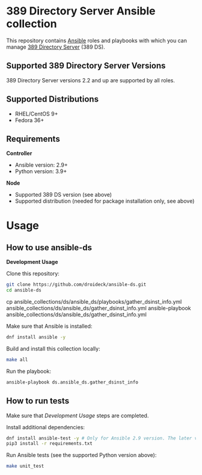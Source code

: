 389 Directory Server Ansible collection
==========================

This repository contains [Ansible](https://www.ansible.com/) roles and playbooks with which you can manage [389 Directory Server](https://www.port389.org/) (389 DS).


Supported 389 Directory Server Versions
--------------------------

389 Directory Server versions 2.2 and up are supported by all roles.

Supported Distributions
-----------------------

* RHEL/CentOS 9+
* Fedora 36+

Requirements
------------

**Controller**
* Ansible version: 2.9+
* Python version: 3.9+

**Node**
* Supported 389 DS version (see above)
* Supported distribution (needed for package installation only, see above)

Usage
=====

How to use ansible-ds
--------------------------

**Development Usage**

Clone this repository:

```bash
git clone https://github.com/droideck/ansible-ds.git
cd ansible-ds
```

cp ansible_collections/ds/ansible_ds/playbooks/gather_dsinst_info.yml ansible_collections/ds/ansible_ds/gather_dsinst_info.yml
ansible-playbook ansible_collections/ds/ansible_ds/gather_dsinst_info.yml

Make sure that Ansible is installed:

```bash
dnf install ansible -y
```

Build and install this collection locally:

```bash
make all
```

Run the playbook:

```bash
ansible-playbook ds.ansible_ds.gather_dsinst_info
```

How to run tests
--------------------------

Make sure that *Development Usage* steps are completed.

Install additional dependencies:

```bash
dnf install ansible-test -y # Only for Ansible 2.9 version. The later versions already have it included in the base package
pip3 install -r requirements.txt
```

Run Ansible tests (see the supported Python version above):

```bash
make unit_test
```